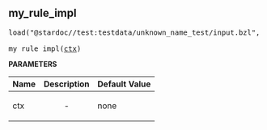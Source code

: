 <!-- Generated with Stardoc: http://skydoc.bazel.build -->



<a id="my_rule_impl"></a>

## my_rule_impl

<pre>
load("@stardoc//test:testdata/unknown_name_test/input.bzl", "my_rule_impl")

my_rule_impl(<a href="#my_rule_impl-ctx">ctx</a>)
</pre>



**PARAMETERS**


| Name  | Description | Default Value |
| :------------- | :------------- | :------------- |
| <a id="my_rule_impl-ctx"></a>ctx |  <p align="center"> - </p>   |  none |


